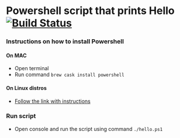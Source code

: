 # Powershell script that prints Hello [![Build Status](https://travis-ci.org/achuchulev/hello-ps.svg?branch=master)](https://travis-ci.org/achuchulev/hello-ps)

### Instructions on how to install Powershell

#### On MAC

* Open terminal
* Run command `brew cask install powershell`

#### On Linux distros

* [Follow the link with instructions](https://docs.microsoft.com/en-us/powershell/scripting/setup/installing-powershell-core-on-linux?view=powershell-6)

### Run script

* Open console and run the script using command `./hello.ps1`
